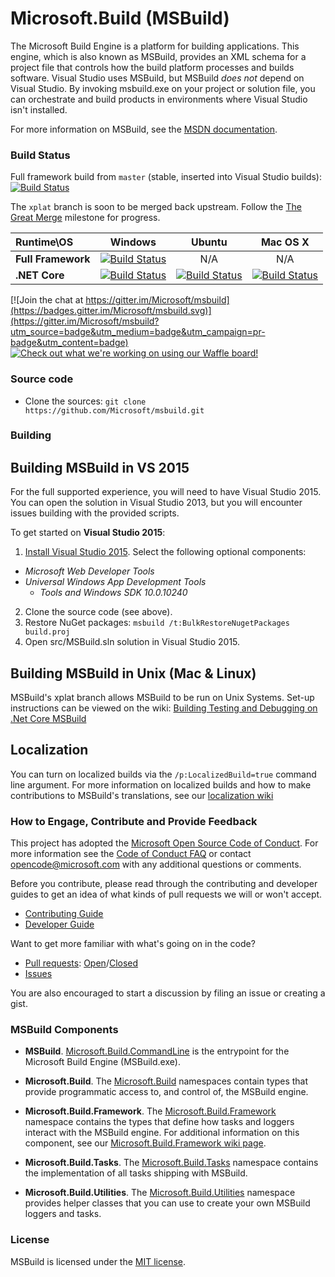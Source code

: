 # Microsoft.Build (MSBuild)
The Microsoft Build Engine is a platform for building applications. This engine, which is also known as MSBuild, provides an XML schema for a project file that controls how the build platform processes and builds software. Visual Studio uses MSBuild, but MSBuild *does not* depend on Visual Studio. By invoking msbuild.exe on your project or solution file, you can orchestrate and build products in environments where Visual Studio isn't installed.

For more information on MSBuild, see the [MSDN documentation](https://msdn.microsoft.com/en-us/library/dd393574%28v=vs.140%29.aspx).

### Build Status
Full framework build from `master` (stable, inserted into Visual Studio builds):
[![Build Status](http://dotnet-ci.cloudapp.net/job/Microsoft_msbuild/job/innerloop_master_Windows_NT_Desktop/badge/icon)](http://dotnet-ci.cloudapp.net/buildStatus/icon?job=Microsoft_msbuild/innerloop_master_Windows_NT_Desktop)

The `xplat` branch is soon to be merged back upstream. Follow the [The Great Merge](https://github.com/Microsoft/msbuild/milestone/6) milestone for progress.

| Runtime\OS | Windows | Ubuntu |Mac OS X|
|:------|:------:|:------:|:------:|
| **Full Framework** |[![Build Status](http://dotnet-ci.cloudapp.net/buildStatus/icon?job=Microsoft_msbuild/innerloop_xplat_Windows_NT_Desktop)](http://dotnet-ci.cloudapp.net/job/Microsoft_msbuild/job/innerloop_xplat_Windows_NT_Desktop/)| N/A | N/A |
|**.NET Core**|[![Build Status](http://dotnet-ci.cloudapp.net/buildStatus/icon?job=Microsoft_msbuild/innerloop_xplat_Windows_NT_CoreCLR)](http://dotnet-ci.cloudapp.net/job/Microsoft_msbuild/job/innerloop_xplat_Windows_NT_CoreCLR/)|[![Build Status](http://dotnet-ci.cloudapp.net/buildStatus/icon?job=Microsoft_msbuild/innerloop_xplat_Ubuntu14.04_CoreCLR)](http://dotnet-ci.cloudapp.net/job/Microsoft_msbuild/job/innerloop_xplat_Ubuntu_CoreCLR/)|[![Build Status](http://dotnet-ci.cloudapp.net/buildStatus/icon?job=Microsoft_msbuild/innerloop_xplat_OSX_CoreCLR)](http://dotnet-ci.cloudapp.net/job/Microsoft_msbuild/job/innerloop_xplat_OSX_CoreCLR/)|

[![Join the chat at https://gitter.im/Microsoft/msbuild](https://badges.gitter.im/Microsoft/msbuild.svg)](https://gitter.im/Microsoft/msbuild?utm_source=badge&utm_medium=badge&utm_campaign=pr-badge&utm_content=badge)
[![Check out what we're working on using our Waffle board!](https://badge.waffle.io/Microsoft/msbuild.svg?label=In+Progress&title=waffle+board)](http://waffle.io/Microsoft/msbuild)

### Source code

* Clone the sources: `git clone https://github.com/Microsoft/msbuild.git`

### Building
## Building MSBuild in VS 2015
For the full supported experience, you will need to have Visual Studio 2015. You can open the solution in Visual Studio 2013, but you will encounter issues building with the provided scripts.

To get started on **Visual Studio 2015**:

1. [Install Visual Studio 2015](http://www.visualstudio.com/en-us/downloads/visual-studio-2015-downloads-vs).  Select the following optional components:
  - _Microsoft Web Developer Tools_
  - _Universal Windows App Development Tools_
    - _Tools and Windows SDK 10.0.10240_
2. Clone the source code (see above).
3. Restore NuGet packages: `msbuild /t:BulkRestoreNugetPackages build.proj`
4. Open src/MSBuild.sln solution in Visual Studio 2015.

## Building MSBuild in Unix (Mac & Linux)
MSBuild's xplat branch allows MSBuild to be run on Unix Systems. Set-up instructions can be viewed on the wiki:   [Building Testing and Debugging on .Net Core MSBuild](https://github.com/Microsoft/msbuild/wiki/Building-Testing-and-Debugging-on-.Net-Core-MSBuild)

## Localization
You can turn on localized builds via the `/p:LocalizedBuild=true` command line argument. For more information on localized builds and how to make contributions to MSBuild's translations, see our [localization wiki](https://github.com/Microsoft/msbuild/wiki/Localization)

### How to Engage, Contribute and Provide Feedback
This project has adopted the [Microsoft Open Source Code of Conduct](https://opensource.microsoft.com/codeofconduct/). For more information see the [Code of Conduct FAQ](https://opensource.microsoft.com/codeofconduct/faq/) or contact [opencode@microsoft.com](mailto:opencode@microsoft.com) with any additional questions or comments.

Before you contribute, please read through the contributing and developer guides to get an idea of what kinds of pull requests we will or won't accept.

* [Contributing Guide](https://github.com/Microsoft/msbuild/wiki/Contributing-Code)
* [Developer Guide](https://github.com/Microsoft/msbuild/wiki/Building-Testing-and-Debugging)

Want to get more familiar with what's going on in the code?
* [Pull requests](https://github.com/Microsoft/msbuild/pulls): [Open](https://github.com/Microsoft/msbuild/pulls?q=is%3Aopen+is%3Apr)/[Closed](https://github.com/Microsoft/msbuild/pulls?q=is%3Apr+is%3Aclosed)
* [Issues](https://github.com/Microsoft/msbuild/issues)

You are also encouraged to start a discussion by filing an issue or creating a gist.

### MSBuild Components

* **MSBuild**. [Microsoft.Build.CommandLine](https://msdn.microsoft.com/en-us/library/dd393574(v=vs.120).aspx)  is the entrypoint for the Microsoft Build Engine (MSBuild.exe).

* **Microsoft.Build**. The [Microsoft.Build](https://msdn.microsoft.com/en-us/library/gg145008(v=vs.120).aspx) namespaces contain types that provide programmatic access to, and control of, the MSBuild engine.

* **Microsoft.Build.Framework**. The [Microsoft.Build.Framework](https://msdn.microsoft.com/en-us/library/microsoft.build.framework(v=vs.120).aspx) namespace contains the types that define how tasks and loggers interact with the MSBuild engine. For additional information on this component, see our [Microsoft.Build.Framework wiki page](https://github.com/Microsoft/msbuild/wiki/Microsoft.Build.Framework).

* **Microsoft.Build.Tasks**. The [Microsoft.Build.Tasks](https://msdn.microsoft.com/en-us/library/microsoft.build.tasks(v=vs.120).aspx) namespace contains the implementation of all tasks shipping with MSBuild.

* **Microsoft.Build.Utilities**. The [Microsoft.Build.Utilities](https://msdn.microsoft.com/en-us/library/microsoft.build.utilities(v=vs.120).aspx) namespace provides helper classes that you can use to create your own MSBuild loggers and tasks.

### License

MSBuild is licensed under the [MIT license](LICENSE).
